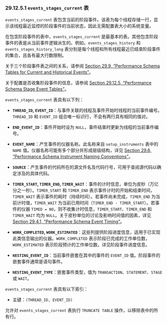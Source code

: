 ### 29.12.5.1 `events_stages_current` 表

`events_stages_current` 表包含当前的阶段事件。该表为每个线程存储一行，显示该线程最近监控的阶段事件的当前状态，因此无需配置表大小的系统变量。

在包含阶段事件的表中，`events_stages_current` 是最基本的表。其他包含阶段事件的表是从当前事件逻辑派生的。例如，`events_stages_history` 和 `events_stages_history_long` 表分别是每个线程和所有线程最近已结束阶段事件的集合，且各有最大行数限制。

关于三个阶段事件表之间的关系，请参阅 [Section 29.9, “Performance Schema Tables for Current and Historical Events”](#section-29-9-performance-schema-tables-for-current-and-historical-events)。

关于配置是否收集阶段事件的信息，请参阅 [Section 29.12.5, “Performance Schema Stage Event Tables”](#section-29-12-5-performance-schema-stage-event-tables)。

`events_stages_current` 表具有以下列：

- **`THREAD_ID`, `EVENT_ID`**：与事件关联的线程及事件开始时线程的当前事件编号。`THREAD_ID` 和 `EVENT_ID` 组合唯一标识行，不会有两行具有相同的值对。

- **`END_EVENT_ID`**：事件开始时设为 `NULL`，事件结束时更新为线程的当前事件编号。

- **`EVENT_NAME`**：产生事件的仪器名称。此名称来自 `setup_instruments` 表中的 `NAME` 值。仪器名称可能有多个部分并形成层级结构，详见 [Section 29.6, “Performance Schema Instrument Naming Conventions”](#section-29-6-performance-schema-instrument-naming-conventions)。

- **`SOURCE`**：产生事件的代码所在的源文件名及代码行号，可用于查阅源代码以确定涉及的具体代码。

- **`TIMER_START`, `TIMER_END`, `TIMER_WAIT`**：事件的计时信息，单位为皮秒（万亿分之一秒）。`TIMER_START` 和 `TIMER_END` 表示事件计时的开始和结束时间，`TIMER_WAIT` 表示事件的耗时（持续时间）。若事件尚未完成，`TIMER_END` 为当前计时值，`TIMER_WAIT` 为当前已用时间（`TIMER_END - TIMER_START`）。若事件的仪器 `TIMED = NO`，则不收集计时信息，`TIMER_START`、`TIMER_END` 和 `TIMER_WAIT` 均为 `NULL`。关于皮秒单位的讨论及影响时间值的因素，详见 [Section 29.4.1, “Performance Schema Event Timing”](#section-29-4-1-performance-schema-event-timing)。

- **`WORK_COMPLETED`, `WORK_ESTIMATED`**：这些列提供阶段进度信息，适用于已实现此类信息输出的仪器。`WORK_COMPLETED` 表示阶段已完成的工作单位数，`WORK_ESTIMATED` 表示阶段预计的工作单位数。详见阶段事件进度信息。

- **`NESTING_EVENT_ID`**：当前事件嵌套在其中的事件的 `EVENT_ID` 值。阶段事件的嵌套事件通常是语句事件。

- **`NESTING_EVENT_TYPE`**：嵌套事件类型，值为 `TRANSACTION`、`STATEMENT`、`STAGE` 或 `WAIT`。

`events_stages_current` 表具有以下索引：

- 主键：`(THREAD_ID, EVENT_ID)`

允许对 `events_stages_current` 表执行 `TRUNCATE TABLE` 操作，以移除表中的所有行。